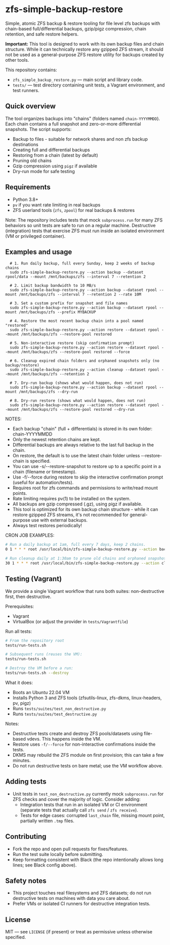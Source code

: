 # zfs-simple-backup-restore

Simple, atomic ZFS backup & restore tooling for file level zfs backups with chain-based full/differential backups, gzip/pigz compression, chain retention, and safe restore helpers.

**Important:** This tool is designed to work with its own backup files and chain structure. While it can technically restore any gzipped ZFS stream, it should not be used as a general-purpose ZFS restore utility for backups created by other tools.

This repository contains:

- `zfs_simple_backup_restore.py` — main script and library code.
- `tests/` — test directory containing unit tests, a Vagrant environment, and test runners.

## Quick overview

The tool organizes backups into "chains" (folders named `chain-YYYYMMDD`). Each chain contains a full snapshot and zero-or-more differential snapshots. The script supports:

- Backup to files - suitable for network shares and non zfs backup destinations
- Creating full and differential backups
- Restoring from a chain (latest by default)
- Pruning old chains
- Gzip compression using `pigz` if available
- Dry-run mode for safe testing

## Requirements

- Python 3.8+
- `pv` if you want rate limiting in real backups
- ZFS userland tools (`zfs`, `zpool`) for real backups & restores

Note: The repository includes tests that mock `subprocess.run` for many ZFS behaviors so unit tests are safe to run on a regular machine. Destructive (integration) tests that exercise ZFS must run inside an isolated environment (VM or privileged container).

## Examples and usage
```
  # 1. Run daily backup, full every Sunday, keep 2 weeks of backup chains
  sudo zfs-simple-backup-restore.py --action backup --dataset rpool/data --mount /mnt/backups/zfs --interval 7 --retention 2

  # 2. Limit backup bandwidth to 10 MB/s
  sudo zfs-simple-backup-restore.py --action backup --dataset rpool --mount /mnt/backups/zfs --interval 7 --retention 2 --rate 10M

  # 3. Set a custom prefix for snapshot and file names
  sudo zfs-simple-backup-restore.py --action backup --dataset rpool --mount /mnt/backups/zfs --prefix MYBACKUP

  # 4. Restore the most recent backup chain into a pool named "restored"
  sudo zfs-simple-backup-restore.py --action restore --dataset rpool --mount /mnt/backups/zfs --restore-pool restored

  # 5. Non-interactive restore (skip confirmation prompt)
  sudo zfs-simple-backup-restore.py --action restore --dataset rpool --mount /mnt/backups/zfs --restore-pool restored --force

  # 6. Cleanup expired chain folders and orphaned snapshots only (no backup/restore)
  sudo zfs-simple-backup-restore.py --action cleanup --dataset rpool --mount /mnt/backups/zfs --retention 2

  # 7. Dry-run backup (shows what would happen, does not run)
  sudo zfs-simple-backup-restore.py --action backup --dataset rpool --mount /mnt/backups/zfs --dry-run

  # 8. Dry-run restore (shows what would happen, does not run)
  sudo zfs-simple-backup-restore.py --action restore --dataset rpool --mount /mnt/backups/zfs --restore-pool restored --dry-run

```

NOTES:
- Each backup "chain" (full + differentials) is stored in its own folder: chain-YYYYMMDD
- Only the newest retention chains are kept.
- Differential backups are always relative to the last full backup in the chain.
- On restore, the default is to use the latest chain folder unless --restore-chain is specified.
- You can use -s/--restore-snapshot to restore up to a specific point in a chain (filename or timestamp).
- Use -f/--force during restore to skip the interactive confirmation prompt (useful for automation/tests).
- Requires root for zfs commands and permissions to write/read mount points.
- Rate limiting requires pv(1) to be installed on the system.
- All backups are gzip compressed (.gz), using pigz if available.
- This tool is optimized for its own backup chain structure - while it can restore gzipped ZFS streams, it's not recommended for general-purpose use with external backups.
- Always test restores periodically!

CRON JOB EXAMPLES:

```bash
# Run a daily backup at 1am, full every 7 days, keep 2 chains.
0 1 * * * root /usr/local/bin/zfs-simple-backup-restore.py --action backup --dataset rpool --mount /mnt/backups/zfs --interval 7 --retention 2

# Run cleanup daily at 1:30am to prune old chains and orphaned snapshots.
30 1 * * * root /usr/local/bin/zfs-simple-backup-restore.py --action cleanup --dataset rpool --mount /mnt/backups/zfs --retention 2
```

## Testing (Vagrant)

We provide a single Vagrant workflow that runs both suites: non-destructive first, then destructive.

Prerequisites:

- Vagrant
- VirtualBox (or adjust the provider in `tests/Vagrantfile`)

Run all tests:

```bash
# From the repository root
tests/run-tests.sh

# Subsequent runs (reuses the VM):
tests/run-tests.sh

# Destroy the VM before a run:
tests/run-tests.sh --destroy
```

What it does:

- Boots an Ubuntu 22.04 VM
- Installs Python 3 and ZFS tools (zfsutils-linux, zfs-dkms, linux-headers, pv, pigz)
- Runs `tests/suites/test_non_destructive.py`
- Runs `tests/suites/test_destructive.py`

Notes:

- Destructive tests create and destroy ZFS pools/datasets using file-based vdevs. This happens inside the VM.
- Restore uses `-f/--force` for non-interactive confirmations inside the tests.
- DKMS may rebuild the ZFS module on first provision; this can take a few minutes.
- Do not run destructive tests on bare metal; use the VM workflow above.

## Adding tests

- Unit tests in `test_non_destructive.py` currently mock `subprocess.run` for ZFS checks and cover the majority of logic. Consider adding:
  - Integration tests that run in an isolated VM or CI environment (separate tests that actually call `zfs send` / `zfs receive`).
  - Tests for edge cases: corrupted `last_chain` file, missing mount point, partially written `.tmp` files.

## Contributing

- Fork the repo and open pull requests for fixes/features.
- Run the test suite locally before submitting.
- Keep formatting consistent with Black (the repo intentionally allows long lines; see Black config above).

## Safety notes

- This project touches real filesystems and ZFS datasets; do not run destructive tests on machines with data you care about.
- Prefer VMs or isolated CI runners for destructive integration tests.

## License

MIT — see `LICENSE` (if present) or treat as permissive unless otherwise specified.


